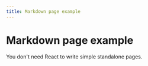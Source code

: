 ```yaml
---
title: Markdown page example
---
```


# Markdown page example

You don't need React to write simple standalone pages.


